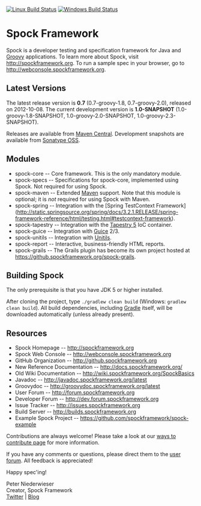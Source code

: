[![Linux Build Status](https://drone.io/github.com/spockframework/spock/status.png)](https://drone.io/github.com/spockframework/spock/latest)
[![Windows Build Status](https://ci.appveyor.com/api/projects/status/o4hljlr3q44m8vf1/branch/groovy-2.3)](https://ci.appveyor.com/project/pniederw/spock/branch/groovy-2.3)

Spock Framework
===============

Spock is a developer testing and specification framework for Java and [Groovy](http://groovy.codehaus.org) applications.
To learn more about Spock, visit http://spockframework.org. To run a sample spec in your browser, go to
http://webconsole.spockframework.org.

Latest Versions
---------------
The latest release version is **0.7** (0.7-groovy-1.8, 0.7-groovy-2.0), released on 2012-10-08. The current development
version is **1.0-SNAPSHOT** (1.0-groovy-1.8-SNAPSHOT, 1.0-groovy-2.0-SNAPSHOT, 1.0-groovy-2.3-SNAPSHOT).

Releases are available from [Maven Central](https://search.maven.org/#search%7Cga%7C1%7Cspock).
Development snapshots are available from [Sonatype OSS](https://oss.sonatype.org/content/repositories/snapshots/org/spockframework/).

Modules
-------
* spock-core -- Core framework. This is the only mandatory module.
* spock-specs -- Specifications for spock-core, implemented using Spock. Not required for using Spock.
* spock-maven -- Extended [Maven](http://maven.apache.org/) support. Note that this module is optional;
it is *not* required for using Spock with Maven.
* spock-spring -- Integration with the [Spring TestContext Framework]
(http://static.springsource.org/spring/docs/3.2.1.RELEASE/spring-framework-reference/html/testing.html#testcontext-framework).
* spock-tapestry -- Integration with the [Tapestry 5](http://tapestry.apache.org/tapestry5/) IoC container.
* spock-guice -- Integration with [Guice](http://code.google.com/p/google-guice/) 2/3.
* spock-unitils -- Integration with [Unitils](http://www.unitils.org/).
* spock-report -- Interactive, business-friendly HTML reports.
* spock-grails -- The Grails plugin has become its own project hosted at https://github.spockframework.org/spock-grails.

Building Spock
--------------
The only prerequisite is that you have JDK 5 or higher installed.

After cloning the project, type `./gradlew clean build` (Windows: `gradlew clean build`). All build dependencies,
including [Gradle](http://www.gradle.org) itself, will be downloaded automatically (unless already present).

Resources
---------
* Spock Homepage -- http://spockframework.org
* Spock Web Console -- http://webconsole.spockframework.org
* GitHub Organization -- http://github.spockframework.org
* New Reference Documentation -- http://docs.spockframework.org/
* Old Wiki Documentation -- http://wiki.spockframework.org/SpockBasics
* Javadoc -- http://javadoc.spockframework.org/latest
* Groovydoc -- http://groovydoc.spockframework.org/latest
* User Forum -- http://forum.spockframework.org
* Developer Forum -- http://dev.forum.spockframework.org
* Issue Tracker -- http://issues.spockframework.org
* Build Server -- http://builds.spockframework.org
* Example Spock Project -- https://github.com/spockframework/spock-example

Contributions are always welcome! Please take a look at our [ways to contribute page](https://github.com/spockframework/spock/blob/groovy-1.8/CONTRIBUTING.md) for more information.

If you have any comments or questions, please direct them to the [user forum](http://forum.spockframework.org).
All feedback is appreciated!

Happy spec'ing!

Peter Niederwieser<br>
Creator, Spock Framework<br>
[Twitter](http://twitter.com/pniederw) | [Blog](http://blog.spockframework.org)
